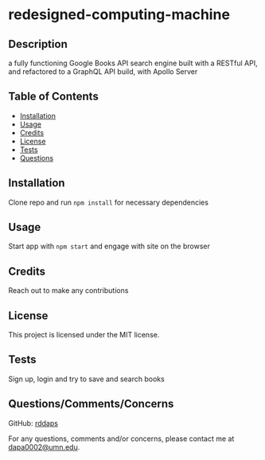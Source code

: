 
  # redesigned-computing-machine
  ## Description

a fully functioning Google Books API search engine built with a RESTful API, and refactored to a GraphQL API build, with Apollo Server

## Table of Contents

- [Installation](#installation)
- [Usage](#usage)
- [Credits](#credits)
- [License](#license)
- [Tests](#tests)
- [Questions](#questions)

## Installation

Clone repo and run `npm install` for necessary dependencies

## Usage

Start app with `npm start` and engage with site on the browser

## Credits

Reach out to make any contributions

## License

This project is licensed under the MIT license.

## Tests

Sign up, login and try to save and search books

## Questions/Comments/Concerns

GitHub: [rddaps](https://github.com/rddaps)

For any questions, comments and/or concerns, please contact me at dapa0002@umn.edu.

